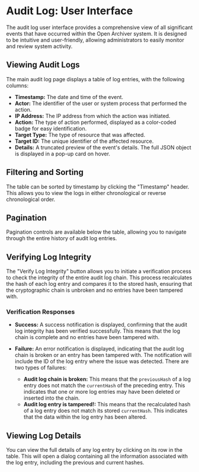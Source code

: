 # Audit Log: User Interface

The audit log user interface provides a comprehensive view of all significant events that have occurred within the Open Archiver system. It is designed to be intuitive and user-friendly, allowing administrators to easily monitor and review system activity.

## Viewing Audit Logs

The main audit log page displays a table of log entries, with the following columns:

- **Timestamp:** The date and time of the event.
- **Actor:** The identifier of the user or system process that performed the action.
- **IP Address:** The IP address from which the action was initiated.
- **Action:** The type of action performed, displayed as a color-coded badge for easy identification.
- **Target Type:** The type of resource that was affected.
- **Target ID:** The unique identifier of the affected resource.
- **Details:** A truncated preview of the event's details. The full JSON object is displayed in a pop-up card on hover.

## Filtering and Sorting

The table can be sorted by timestamp by clicking the "Timestamp" header. This allows you to view the logs in either chronological or reverse chronological order.

## Pagination

Pagination controls are available below the table, allowing you to navigate through the entire history of audit log entries.

## Verifying Log Integrity

The "Verify Log Integrity" button allows you to initiate a verification process to check the integrity of the entire audit log chain. This process recalculates the hash of each log entry and compares it to the stored hash, ensuring that the cryptographic chain is unbroken and no entries have been tampered with.

### Verification Responses

- **Success:** A success notification is displayed, confirming that the audit log integrity has been verified successfully. This means that the log chain is complete and no entries have been tampered with.

- **Failure:** An error notification is displayed, indicating that the audit log chain is broken or an entry has been tampered with. The notification will include the ID of the log entry where the issue was detected. There are two types of failures:
    - **Audit log chain is broken:** This means that the `previousHash` of a log entry does not match the `currentHash` of the preceding entry. This indicates that one or more log entries may have been deleted or inserted into the chain.
    - **Audit log entry is tampered!:** This means that the recalculated hash of a log entry does not match its stored `currentHash`. This indicates that the data within the log entry has been altered.

## Viewing Log Details

You can view the full details of any log entry by clicking on its row in the table. This will open a dialog containing all the information associated with the log entry, including the previous and current hashes.
